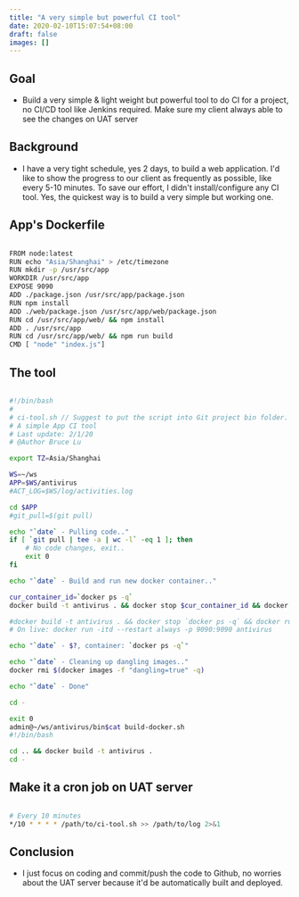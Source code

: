 ```yaml
---
title: "A very simple but powerful CI tool"
date: 2020-02-10T15:07:54+08:00
draft: false
images: []
---
```


## Goal

- Build a very simple & light weight but powerful tool to do CI for a project, no CI/CD tool like Jenkins required. Make sure my client always able to see the changes on UAT server

## Background

- I have a very tight schedule, yes 2 days, to build a web application. I'd like to show the progress to our client as frequently as possible, like every 5-10 minutes. To save our effort, I didn't install/configure any CI tool. Yes, the quickest way is to build a very simple but working one.

## App's Dockerfile

``` Bash

FROM node:latest
RUN echo "Asia/Shanghai" > /etc/timezone
RUN mkdir -p /usr/src/app
WORKDIR /usr/src/app
EXPOSE 9090
ADD ./package.json /usr/src/app/package.json
RUN npm install
ADD ./web/package.json /usr/src/app/web/package.json
RUN cd /usr/src/app/web/ && npm install
ADD . /usr/src/app
RUN cd /usr/src/app/web/ && npm run build
CMD [ "node" "index.js"]

```

## The tool

``` Bash

#!/bin/bash
#
# ci-tool.sh // Suggest to put the script into Git project bin folder.
# A simple App CI tool
# Last update: 2/1/20
# @Author Bruce Lu

export TZ=Asia/Shanghai

WS=~/ws
APP=$WS/antivirus
#ACT_LOG=$WS/log/activities.log

cd $APP
#git_pull=$(git pull)

echo "`date` - Pulling code.."
if [ `git pull | tee -a | wc -l` -eq 1 ]; then
	# No code changes, exit..
	exit 0
fi

echo "`date` - Build and run new docker container.."

cur_container_id=`docker ps -q`
docker build -t antivirus . && docker stop $cur_container_id && docker rm $cur_container_id && docker run -itd --restart unless-stopped -p 9090:9090 -e TZ=Asia/Shanghai antivirus

#docker build -t antivirus . && docker stop `docker ps -q` && docker run -itd --rm -p 9090:9090 antivirus
# On live: docker run -itd --restart always -p 9090:9090 antivirus

echo "`date` - $?, container: `docker ps -q`"

echo "`date` - Cleaning up dangling images.."
docker rmi $(docker images -f "dangling=true" -q)

echo "`date` - Done"

cd -

exit 0
admin@~/ws/antivirus/bin$cat build-docker.sh
#!/bin/bash

cd .. && docker build -t antivirus .
cd -

```

## Make it a cron job on UAT server

``` Bash

# Every 10 minutes
*/10 * * * * /path/to/ci-tool.sh >> /path/to/log 2>&1

```

## Conclusion

- I just focus on coding and commit/push the code to Github, no worries about the UAT server because it'd be automatically built and deployed.
